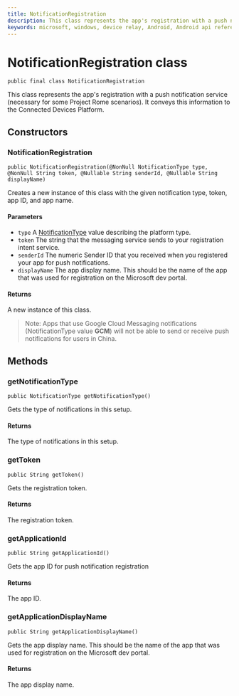 ```yaml
---
title: NotificationRegistration
description: This class represents the app's registration with a push notification service (necessary for some Project Rome scenarios). 
keywords: microsoft, windows, device relay, Android, Android api reference 
---
```


# NotificationRegistration class

```
public final class NotificationRegistration
```

This class represents the app's registration with a push notification service (necessary for some Project Rome scenarios). It conveys this information to the Connected Devices Platform.


## Constructors

### NotificationRegistration
`public NotificationRegistration(@NonNull NotificationType type, @NonNull String token, @Nullable String senderId, @Nullable String displayName)`

Creates a new instance of this class with the given notification type, token, app ID, and app name.

#### Parameters
* `type` A [NotificationType](NotificationType.md) value describing the platform type.
* `token` The string that the messaging service sends to your registration intent service.
* `senderId` The numeric Sender ID that you received when you registered your app for push notifications. 
* `displayName` The app display name. This should be the name of the app that was used for registration on the Microsoft dev portal.

#### Returns
A new instance of this class.

> Note: Apps that use Google Cloud Messaging notifications (NotificationType value **GCM**) will not be able to send or receive push notifications for users in China.


## Methods

### getNotificationType
`public NotificationType getNotificationType()`

Gets the type of notifications in this setup.

#### Returns
The type of notifications in this setup.

### getToken
`public String getToken()`

Gets the registration token.

#### Returns
The registration token.

### getApplicationId
`public String getApplicationId()`

Gets the app ID for push notification registration

#### Returns
The app ID.

### getApplicationDisplayName
`public String getApplicationDisplayName()`

Gets the app display name. This should be the name of the app that was used for registration on the Microsoft dev portal.

#### Returns
The app display name.
